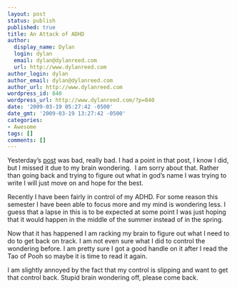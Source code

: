 ```yaml
---
layout: post
status: publish
published: true
title: An Attack of ADHD
author:
  display_name: Dylan
  login: dylan
  email: dylan@dylanreed.com
  url: http://www.dylanreed.com
author_login: dylan
author_email: dylan@dylanreed.com
author_url: http://www.dylanreed.com
wordpress_id: 840
wordpress_url: http://www.dylanreed.com/?p=840
date: '2009-03-19 05:27:42 -0500'
date_gmt: '2009-03-19 13:27:42 -0500'
categories:
- Awesome
tags: []
comments: []
---
```

<p class="MsoNormal">Yesterday&rsquo;s <a href="http://www.dylanreed.com/2009/03/18/a-new-fighter-has-entered-the-ring/">post</a> was bad, really bad. I had a point in that post, I know I did, but I missed it due to my brain wondering.<span>&nbsp; </span>I am sorry about that. Rather than going back and trying to figure out what in god&rsquo;s name I was trying to write I will just move on and hope for the best.</p></p>
<p class="MsoNormal">Recently I have been fairly in control of my ADHD. For some reason this semester I have been able to focus more and my mind is wondering less. I guess that a lapse in this is to be expected at some point I was just hoping that it would happen in the middle of the summer instead of in the spring.</p></p>
<p class="MsoNormal">Now that it has happened I am racking my brain to figure out what I need to do to get back on track. I am not even sure what I did to control the wondering before. I am pretty sure I got a good handle on it after I read the Tao of Pooh so maybe it is time to read it again.</p></p>
<p class="MsoNormal">I am slightly annoyed by the fact that my control is slipping and want to get that control back. Stupid brain wondering off, please come back.&nbsp;</p></p>
